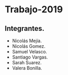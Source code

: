 # Trabajo-2019
## Integrantes.
 + Nicolás Mejía.
 + Nicolás Gomez.
 + Samuel Velasco.
 + Santiago Vargas.
 + Sarah Suarez.
 + Valera Bonilla.
 
